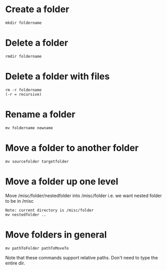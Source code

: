 # Create a folder
	mkdir foldername

# Delete a folder
	rmdir foldername

# Delete a folder with files
	rm -r foldername
	(-r = recursive)

# Rename a folder
	mv foldername newname

# Move a folder to another folder
	mv sourcefolder targetfolder

# Move a folder up one level
Move /misc/folder/nestedfolder into /misc/folder
i.e. we want nested folder to be in /misc

	Note: current directory is /misc/folder
	mv nestedfolder ..

# Move folders in general
	mv pathToFolder pathToMoveTo

Note that these commands support relative paths. Don't need to type the entire dir.

